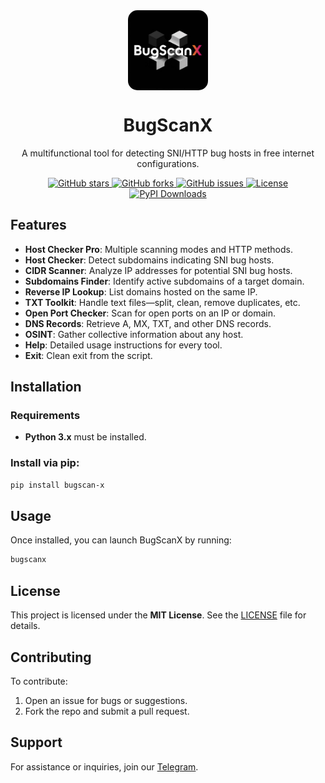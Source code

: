 <div align="center">
    <img src="./assets/logo.jpg" width="128" height="128" style="display: block; margin: 0 auto; border-radius: 15px;"/>
    <h1>BugScanX</h1>
    <p>A multifunctional tool for detecting SNI/HTTP bug hosts in free internet configurations.</p>
</div>

<p align="center">
    <a href="https://github.com/Ayanrajpoot10/Bugscan-x/stargazers">
        <img src="https://img.shields.io/github/stars/Ayanrajpoot10/Bugscan-x?style=flat" alt="GitHub stars"/>
    </a>
    <a href="https://github.com/Ayanrajpoot10/Bugscan-x/network/members">
        <img src="https://img.shields.io/github/forks/Ayanrajpoot10/Bugscan-x?style=flat" alt="GitHub forks"/>
    </a>
    <a href="https://github.com/Ayanrajpoot10/Bugscan-x/issues">
        <img src="https://img.shields.io/github/issues/Ayanrajpoot10/Bugscan-x?style=flat" alt="GitHub issues"/>
    </a>
    <a href="https://github.com/Ayanrajpoot10/Bugscan-x/blob/main/LICENSE">
        <img src="https://img.shields.io/github/license/Ayanrajpoot10/Bugscan-x?style=flat" alt="License"/>
    </a>
    <a href="https://pepy.tech/projects/bugscan-x">
        <img src="https://static.pepy.tech/badge/bugscan-x" alt="PyPI Downloads"/>
    </a>
</p>
<!-- 
<p align="center">
    <img src="https://img.shields.io/github/v/release/Ayanrajpoot10/Bugscan-x?style=flat" alt="Version">
</p> -->

##  **Features**

-  **Host Checker Pro**: Multiple scanning modes and HTTP methods.
-  **Host Checker**: Detect subdomains indicating SNI bug hosts.
-  **CIDR Scanner**: Analyze IP addresses for potential SNI bug hosts.
-  **Subdomains Finder**: Identify active subdomains of a target domain.
-  **Reverse IP Lookup**: List domains hosted on the same IP.
-  **TXT Toolkit**: Handle text files—split, clean, remove duplicates, etc.
-  **Open Port Checker**: Scan for open ports on an IP or domain.
-  **DNS Records**: Retrieve A, MX, TXT, and other DNS records.
-  **OSINT**: Gather collective information about any host.
-  **Help**: Detailed usage instructions for every tool.
-  **Exit**: Clean exit from the script.


##  **Installation**

### Requirements
- **Python 3.x** must be installed.

### Install via pip:
```bash
pip install bugscan-x
```


##  **Usage**
Once installed, you can launch BugScanX by running:
```bash
bugscanx
```


##  **License**

This project is licensed under the **MIT License**. See the [LICENSE](LICENSE) file for details.


##  **Contributing**

To contribute:
1. Open an issue for bugs or suggestions.
2. Fork the repo and submit a pull request.


##  **Support**
For assistance or inquiries, join our [Telegram](https://t.me/BugScanX).
